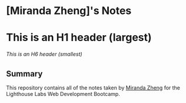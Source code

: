 # [Miranda Zheng]'s Notes

# This is an H1 header (largest)

###### This is an H6 header (smallest)

## Summary

This repository contains all of the notes taken by [Miranda Zheng](https://github.com/zhengshuang2011/lighthouse-web-notes) for the Lighthouse Labs Web Development Bootcamp.
